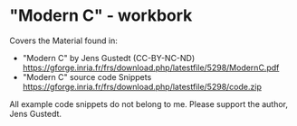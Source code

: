 # "Modern C" - workbork

Covers the Material found in:

- "Modern C" by Jens Gustedt (CC-BY-NC-ND) https://gforge.inria.fr/frs/download.php/latestfile/5298/ModernC.pdf
- "Modern C" source code Snippets https://gforge.inria.fr/frs/download.php/latestfile/5298/code.zip

All example code snippets do not belong to me. Please support the author, Jens Gustedt.

